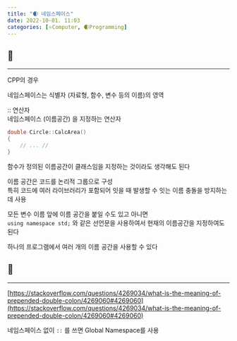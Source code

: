 ```yaml
---
title: "🌒 네임스페이스"
date: 2022-10-01. 11:03
categories: [⭐Computer, 🌒Programming]
---
```



## 💎

---
CPP의 경우

네임스페이스는 식별자 (자료형, 함수, 변수 등의 이름)의 영역

:: 연산자  
네임스페이스 (이름공간) 을 지정하는 연산자

```cpp
double Circle::CalcArea()
{
	// ... //
}
```

함수가 정의된 이름공간이 클래스임을 지정하는 것이라도 생각해도 된다

이름 공간은 코드를 논리적 그룹으로 구성  
특히 코드에 여러 라이브러리가 포함되어 잇을 때 발생할 수 잇는 이름 충돌을 방지하는데 사용

모든 변수 이름 앞에 이름 공간을 붙일 수도 있고 아니면  
`using namespace std;` 와 같은 선언문을 사용하여서 현재의 이름공간을 지정하여도 된다

하나의 프로그램에서 여러 개의 이름 공간을 사용할 수 있다

## 💎

---

[https://stackoverflow.com/questions/4269034/what-is-the-meaning-of-prepended-double-colon/4269060#4269060](https://stackoverflow.com/questions/4269034/what-is-the-meaning-of-prepended-double-colon/4269060#4269060)

네임스페이스 없이 `::` 를 쓰면 Global Namespace를 사용  
